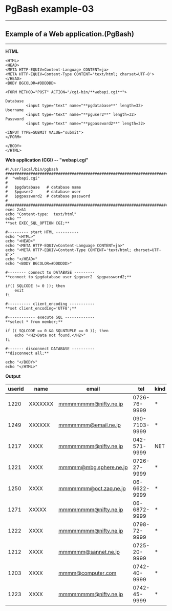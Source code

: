 # PgBash example-03

* * *

## Example of a Web application.(PgBash)

* * *

**HTML**

    <HTML>
    <HEAD>
    <META HTTP-EQUIV=Content-Language CONTENT=ja>
    <META HTTP-EQUIV=Content-Type CONTENT='text/html; charset=UTF-8'>
    </HEAD>
    <BODY BGCOLOR=#DDDDDD>
    
    <FORM METHOD="POST" ACTION="/cgi-bin/**webapi.cgi**">
    
    Database 
             <input type="text" name="**pgdatabase**" length=32>
    Username 
             <input type="text" name="**pguser2**" length=32>
    Password 
             <input type="text" name="**pgpassword2**" length=32>
    
    <INPUT TYPE=SUBMIT VALUE="submit">
    </FORM>
    
    </BODY>
    </HTML>


  
**Web application (CGI) -- "webapi.cgi"**
~~~
#!/usr/local/bin/pgbash
##########################################################################
#  "webapi.cgi"
#
#   $pgdatabase   # database name
#   $pguser2      # database user
#   $pgpassword2  # database password
#  
##########################################################################
exec 2>&1
echo "Content-type:  text/html"
echo ""
**set EXEC_SQL_OPTION CGI;**

#--------- start HTML ----------
echo "<HTML>"
echo "<HEAD>"
echo "<META HTTP-EQUIV=Content-Language CONTENT=ja>"
echo "<META HTTP-EQUIV=Content-Type CONTENT='text/html; charset=UTF-8'>"
echo "</HEAD>"
echo "<BODY BGCOLOR=#DDDDDD>"

#-------- connect to DATABASE ---------
**connect to $pgdatabase user $pguser2  $pgpassword2;**

if(( SQLCODE != 0 )); then
    exit
fi

#---------- client_encoding -----------
**set client_encoding='UTF8';**

#------------ execute SQL -------------
**select * from member;**

if (( SQLCODE == 0 && SQLNTUPLE == 0 )); then
    echo "<H2>Data not found.</H2>"
fi

#------- disconnect DATABASE ----------
**disconnect all;**

echo "</BODY>"
echo "</HTML>"
~~~
  
**Output**

|userid | name | email | tel | kind | ....|
|-------|------|-------|-----|------|-----|
1220 | XXXXXXX | mmmmmmmm@nifty.ne.jp | 0726-76-9999 | * |  |
1249 | XXXXXX | mmmmmmm@email.ne.jp | 090-7103-9999 | * |  |
1217 | XXXX | mmmmmmmm@nifty.ne.jp | 042-571-9999 | NET |  |
1221 | XXXX | mmmmm@mbg.sphere.ne.jp | 0726-27-9999 | * |  |
1250 | XXXX | mmmmmmm@oct.zaq.ne.jp | 06-6622-9999 | * |  |
1271 | XXXXX | mmmmmmmm@nifty.ne.jp | 06-6872-9999 | * |  |
1222 | XXXX | mmmmmmmm@nifty.ne.jp | 0798-72-9999 | * |  |
1212 | XXXX | mmmmmm@sannet.ne.jp | 0725-20-9999 | * |  |
1203 | XXXX | mmmm@computer.com | 0742-40-9999 | * |  |
1223 | XXXX | mmmmmmmm@nifty.ne.jp | 0742-45-9999 | * |  |



